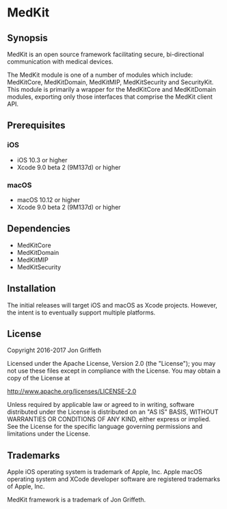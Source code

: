 
# MedKit

## Synopsis

MedKit is an open source framework facilitating secure, bi-directional
communication with medical devices.

The MedKit module is one of a number of modules which include: MedKitCore,
MedKitDomain, MedKitMIP, MedKitSecurity and SecurityKit.  This module is primarily a
wrapper for the MedKitCore and MedKitDomain modules, exporting only those interfaces
that comprise the MedKit client API.

## Prerequisites

### iOS

* iOS 10.3 or higher
* Xcode 9.0 beta 2 (9M137d) or higher

### macOS

* macOS 10.12 or higher
* Xcode 9.0 beta 2 (9M137d) or higher

## Dependencies

* MedKitCore
* MedKitDomain
* MedKitMIP
* MedKitSecurity

## Installation

The initial releases will target iOS and macOS as Xcode projects. However, the
intent is to eventually support multiple platforms.

## License

Copyright 2016-2017 Jon Griffeth

Licensed under the Apache License, Version 2.0 (the "License");
you may not use these files except in compliance with the License.
You may obtain a copy of the License at

http://www.apache.org/licenses/LICENSE-2.0

Unless required by applicable law or agreed to in writing, software
distributed under the License is distributed on an "AS IS" BASIS,
WITHOUT WARRANTIES OR CONDITIONS OF ANY KIND, either express or implied.
See the License for the specific language governing permissions and
limitations under the License.

## Trademarks

Apple iOS operating system is trademark of Apple, Inc.  Apple macOS operating system and XCode developer software are registered trademarks of Apple, Inc.

MedKit framework is a trademark of Jon Griffeth.
